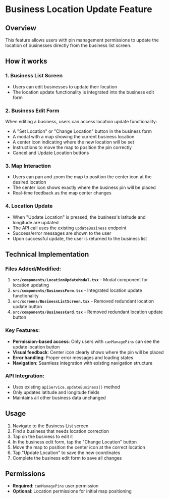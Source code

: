 # Business Location Update Feature

## Overview
This feature allows users with pin management permissions to update the location of businesses directly from the business list screen.

## How it works

### 1. Business List Screen
- Users can edit businesses to update their location
- The location update functionality is integrated into the business edit form

### 2. Business Edit Form
When editing a business, users can access location update functionality:
- A "Set Location" or "Change Location" button in the business form
- A modal with a map showing the current business location
- A center icon indicating where the new location will be set
- Instructions to move the map to position the pin correctly
- Cancel and Update Location buttons

### 3. Map Interaction
- Users can pan and zoom the map to position the center icon at the desired location
- The center icon shows exactly where the business pin will be placed
- Real-time feedback as the map center changes

### 4. Location Update
- When "Update Location" is pressed, the business's latitude and longitude are updated
- The API call uses the existing `updateBusiness` endpoint
- Success/error messages are shown to the user
- Upon successful update, the user is returned to the business list

## Technical Implementation

### Files Added/Modified:
1. **`src/components/LocationUpdateModal.tsx`** - Modal component for location updating
2. **`src/components/BusinessForm.tsx`** - Integrated location update functionality
3. **`src/screens/BusinessListScreen.tsx`** - Removed redundant location update button
4. **`src/components/BusinessCard.tsx`** - Removed redundant location update button

### Key Features:
- **Permission-based access**: Only users with `canManagePins` can see the update location button
- **Visual feedback**: Center icon clearly shows where the pin will be placed
- **Error handling**: Proper error messages and loading states
- **Navigation**: Seamless integration with existing navigation structure

### API Integration:
- Uses existing `apiService.updateBusiness()` method
- Only updates latitude and longitude fields
- Maintains all other business data unchanged

## Usage

1. Navigate to the Business List screen
2. Find a business that needs location correction
3. Tap on the business to edit it
4. In the business edit form, tap the "Change Location" button
5. Move the map to position the center icon at the correct location
6. Tap "Update Location" to save the new coordinates
7. Complete the business edit form to save all changes

## Permissions
- **Required**: `canManagePins` user permission
- **Optional**: Location permissions for initial map positioning 